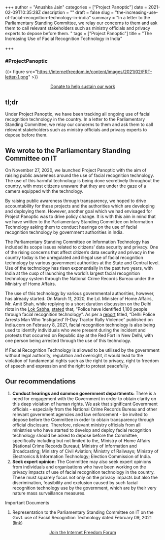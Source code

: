 +++
author = "Anushka Jain"
categories = ["Project Panoptic"]
date = 2021-02-09T10:35:28Z
description = ""
draft = false
slug = "the-increasing-use-of-facial-recognition-technology-in-india"
summary = "In a letter to the Parliamentary Standing Committee, we relay our concerns to them and ask them to call relevant stakeholders such as ministry officials and privacy experts to depose before them. "
tags = ["Project Panoptic"]
title = "The Increasing Use of Facial Recognition Technology in India"

+++


### #ProjectPanoptic

{{< figure src="https://internetfreedom.in/content/images/2021/02/FRT-letter-1.png" >}}

<div style="text-align:center;">
    <a href="https://internetfreedom.in/donate/" class="button">Donate to help sustain our work</a>
</div>

## tl;dr

Under Project Panoptic, we have been tracking all ongoing use of facial recognition technology in the country. In a letter to the Parliamentary Standing Committee, we relay our concerns to them and ask them to call relevant stakeholders such as ministry officials and privacy experts to depose before them.

## We wrote to the Parliamentary Standing Committee on IT

On November 27, 2020, we launched Project Panoptic with the aim of raising public awareness around the use of facial recognition technology. The use of this harmful technology is being done secretively throughout the country, with most citizens unaware that they are under the gaze of a camera equipped with the technology.

By raising public awareness through transparency, we hoped to drive accountability for these projects and the authorities which are developing and deploying them. However, another goal which we had envisaged for Project Panoptic was to drive policy change. It is with this aim in mind that we have written to the Parliamentary Standing Committee on Information Technology asking them to conduct hearings on the use of facial recognition technology by government authorities in India.

The Parliamentary Standing Committee on Information Technology has included its scope issues related to citizens’ data security and privacy.  One of the rising concerns that affect citizen’s data security and privacy in the country today is the unregulated and illegal use of facial recognition technology by various government authorities at the State and Central level. Use of the technology has risen exponentially in the past two years, with India at the cusp of launching the world’s largest facial recognition technology system through the National Crime Records Bureau under the Ministry of Home Affairs.

The use of this technology by various governmental authorities, however, has already started. On March 11, 2020, the Ld. Minister of Home Affairs, Mr. Amit Shah, while replying to a short duration discussion on the Delhi riots in the [Lok Sabha](http://loksabhaph.nic.in/Debates/Result17.aspx?dbsl=3766), [stated](https://www.thehindu.com/news/cities/Delhi/1100-rioters-identified-using-facial-recognition-technology-amit-shah/article31044548.ece) that, “Police have identified 1,100 people through facial recognition technology”. As per a [report](https://www.india.com/news/india/delhi-police-arrests-man-who-instigated-r-day-tractor-rally-violence-4405095/) titled, “Delhi Police Arrests Man Who ‘Instigated’ R-Day Tractor Rally Violence” published on India.com on February 8, 2021, facial recognition technology is also being used to identify individuals who were present during the incident and protests that occurred on Republic day at the Red Fort in New Delhi, with one person being arrested through the use of this technology.

If Facial Recognition Technology is allowed to be utilised by the government without legal authority, regulation and oversight, it would lead to the violation of fundamental rights such as the right to privacy, right to freedom of speech and expression and the right to protest peacefully.

## Our recommendations

1. **Conduct hearings and summon government departments:** There is a need for engagement with the Government in order to obtain clarity on this deep violation of human rights. We ask that significant Government officials - especially from the National Crime Records Bureau and other relevant government agencies and law enforcement - be invited to depose before the Committee in order to obtain transparency through official disclosure. Therefore, relevant ministry officials from all ministries who have started to develop and deploy facial recognition technology should be asked to depose before the Committee, specifically including but not limited to the, Ministry of Home Affairs (National Crime Records Bureau); Ministry of Information and Broadcasting; Ministry of Civil Aviation; Ministry of Railways; Ministry of Electronics & Information Technology; Election Commission of India. 
2. **Seek expert opinion:** The Committee may also seek expert opinions from individuals and organisations who have been working on the privacy impacts of use of facial recognition technology in the country. These must squarely focus not only on the privacy impacts but also the discrimination, feasibility and exclusion caused by such facial recognition technology use by the government, which are by their very nature mass surveillance measures.

Important Documents

1. Representation to the Parliamentary Standing Committee on IT on the Govt. use of Facial Recognition Technology dated February 09, 2021 ([link](https://drive.google.com/file/d/1kPmG45B5pycvK5EzcvFFlPCMgezT4Y5m/view?usp=sharing))

<div style="text-align:center;">
    <a href="https://forum.internetfreedom.in/" class="button">Join the Internet Freedom Forum</a>
</div>

